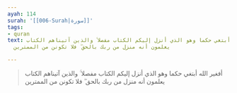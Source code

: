 ```yaml
---
ayah: 114
surah: '[[006-Surah|سورة]]'
tags:
- quran
text: أفغير الله أبتغي حكما وهو الذي أنزل إليكم الكتاب مفصلا ۚ والذين آتيناهم الكتاب
  يعلمون أنه منزل من ربك بالحق ۖ فلا تكونن من الممترين

---
```

> أفغير الله أبتغي حكما وهو الذي أنزل إليكم الكتاب مفصلا ۚ والذين آتيناهم الكتاب يعلمون أنه منزل من ربك بالحق ۖ فلا تكونن من الممترين
